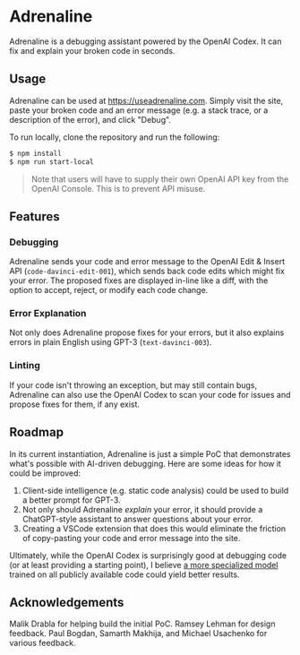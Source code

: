 # Adrenaline

Adrenaline is a debugging assistant powered by the OpenAI Codex. It can fix and explain your broken code in seconds.

## Usage

Adrenaline can be used at https://useadrenaline.com. Simply visit the site, paste your broken code and an error message (e.g. a stack trace, or a description of the error), and click "Debug".

To run locally, clone the repository and run the following:

```bash
$ npm install
$ npm run start-local
```

> Note that users will have to supply their own OpenAI API key from the OpenAI Console. This is to prevent API misuse.

## Features

### Debugging

Adrenaline sends your code and error message to the OpenAI Edit & Insert API (`code-davinci-edit-001`), which sends back code edits which might fix your error. The proposed fixes are displayed in-line like a diff, with the option to accept, reject, or modify each code change.

### Error Explanation

Not only does Adrenaline propose fixes for your errors, but it also explains errors in plain English using GPT-3 (`text-davinci-003`).

### Linting

If your code isn't throwing an exception, but may still contain bugs, Adrenaline can also use the OpenAI Codex to scan your code for issues and propose fixes for them, if any exist.

## Roadmap

In its current instantiation, Adrenaline is just a simple PoC that demonstrates what's possible with AI-driven debugging. Here are some ideas for how it could be improved:

1. Client-side intelligence (e.g. static code analysis) could be used to build a better prompt for GPT-3.
2. Not only should Adrenaline _explain_ your error, it should provide a ChatGPT-style assistant to answer questions about your error.
3. Creating a VSCode extension that does this would eliminate the friction of copy-pasting your code and error message into the site.

Ultimately, while the OpenAI Codex is surprisingly good at debugging code (or at least providing a starting point), I believe [a more specialized model](https://ai.stanford.edu/blog/DrRepair/) trained on all publicly available code could yield better results.

## Acknowledgements

Malik Drabla for helping build the initial PoC. Ramsey Lehman for design feedback. Paul Bogdan, Samarth Makhija, and Michael Usachenko for various feedback.
